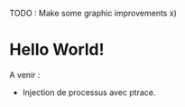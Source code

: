 TODO : Make some graphic improvements x)

# Hello World!
A venir : 
 * Injection de processus avec ptrace.
